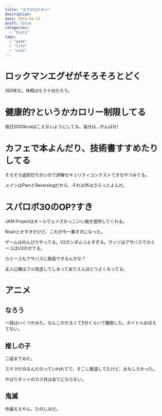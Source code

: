 ```yaml
---
title: "エグゼはちかい"
description:
date: 2023-04-13
draft: false
categories:
  - "diary"
tags:
  - "game"
  - "life"
  - "cafe"
---
```


# ロックマンエグゼがそろそろとどく

300年だ。休暇はもう十分だろう。

# 健康的?というかカロリー制限してる

毎日2000kcalはこえないようにしてる。塩分は...がんばれ!

# カフェで本よんだり、技術書すすめたりしてる

そろそろ返却日ちかいので詳解セキュリティコンテストてきなやつみてる。

メインはPwnとReversingだから、それ以外はさらっとよんだ。

# スパロボ30のOP?すき

JAM Projectはオールウェイズかっこいい曲を提供してくれる。

Noahとかすきだけど、これが今一番すきになった。

ゲームはのんびりやってる。V2ガンダムつよすぎる。ウッソはアサバスでカミーユはV2のせてる。

カミーユもアサバスに換装できるんかな？

主人公機はフル改造してしまってありえんほどつよくなってる。

# アニメ

## なろう

一話はいくつかみた。なんこかだるくて5分くらいで離脱した。タイトルおぼえてない。

## 推しの子

二話までみた。

ステマだのなんだのっていわれてて、すこし敬遠してたけど、おもしろかった。

やはりネットのカス共はあてにならない。

## 鬼滅

作画ええやん、たのしみだ。
